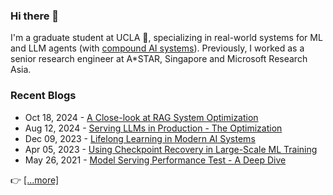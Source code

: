 ### Hi there 👋 

I'm a graduate student at UCLA 🐻, specializing in real-world systems for ML and LLM agents (with [compound AI systems](https://bair.berkeley.edu/blog/2024/02/18/compound-ai-systems/)).
Previously, I worked as a senior research engineer at A*STAR, Singapore and Microsoft Research Asia.

### Recent Blogs

- Oct 18, 2024 - [A Close-look at RAG System Optimization](https://blog.huangyz.name/tech/2024/10/18/notes.html)
- Aug 12, 2024 - [Serving LLMs in Production - The Optimization](https://blog.huangyz.name/tech/2024/08/12/notes.html)
- Dec 09, 2023 - [Lifelong Learning in Modern AI Systems](https://blog.huangyz.name/tech/2023/12/09/notes.html)
- Apr 05, 2023 - [Using Checkpoint Recovery in Large-Scale ML Training](https://blog.huangyz.name/tech/2023/04/05/notes-ckpt.html)
- May 26, 2021 - [Model Serving Performance Test - A Deep Dive](https://blog.huangyz.name/tech/2021/05/26/notes.html)

:point_right: [[...more]](https://blog.huangyz.name/)

